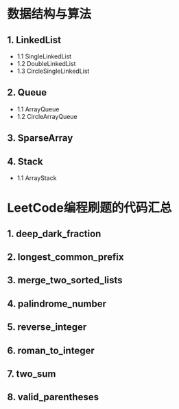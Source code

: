 # 数据结构与算法
## 1. LinkedList
  * 1.1 SingleLinkedList
  * 1.2 DoubleLinkedList
  * 1.3 CircleSingleLinkedList
## 2. Queue
  * 1.1 ArrayQueue
  * 1.2 CircleArrayQueue
## 3. SparseArray
## 4. Stack
  * 1.1 ArrayStack





# LeetCode编程刷题的代码汇总
## 1. deep_dark_fraction
## 2. longest_common_prefix
## 3. merge_two_sorted_lists
## 4. palindrome_number
## 5. reverse_integer
## 6. roman_to_integer
## 7. two_sum
## 8. valid_parentheses
